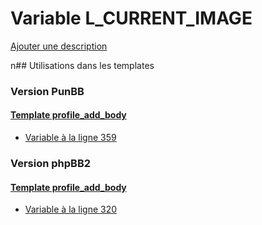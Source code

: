 # Variable L_CURRENT_IMAGE
[Ajouter une description](https://fa-tvars.appspot.com/L_CURRENT_IMAGE)

n## Utilisations dans les templates

### Version PunBB

#### [Template profile_add_body](punbb/profile_add_body.md)
* [Variable à la ligne 359](../punbb/profile_add_body.tpl#L359)

### Version phpBB2

#### [Template profile_add_body](subsilver/profile_add_body.md)
* [Variable à la ligne 320](../subsilver/profile_add_body.tpl#L320)